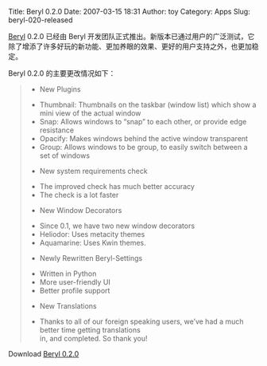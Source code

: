 Title: Beryl 0.2.0
Date: 2007-03-15 18:31
Author: toy
Category: Apps
Slug: beryl-020-released

[Beryl](http://www.beryl-project.org/) 0.2.0 已经由 Beryl
开发团队正式推出。新版本已通过用户的广泛测试，它除了增添了许多好玩的新功能、更加养眼的效果、更好的用户支持之外，也更加稳定。

Beryl 0.2.0 的主要更改情况如下：

> * New Plugins  
>  - Thumbnail: Thumbnails on the taskbar (window list) which show a
> mini view of the actual window  
>  - Snap: Allows windows to “snap” to each other, or provide edge
> resistance  
>  - Opacify: Makes windows behind the active window transparent  
>  - Group: Allows windows to be group, to easily switch between a set
> of windows
>
> * New system requirements check  
>  - The improved check has much better accuracy  
>  - The check is a lot faster
>
> * New Window Decorators  
>  - Since 0.1, we have two new window decorators  
>  - Heliodor: Uses metacity themes  
>  - Aquamarine: Uses Kwin themes.
>
> * Newly Rewritten Beryl-Settings  
>  - Written in Python  
>  - More user-friendly UI  
>  - Better profile support
>
> * New Translations  
>  - Thanks to all of our foreign speaking users, we’ve had a much
> better time getting translations  
>  in, and completed. So thank you!

Download [Beryl 0.2.0](http://www.beryl-project.org/releases.php)
